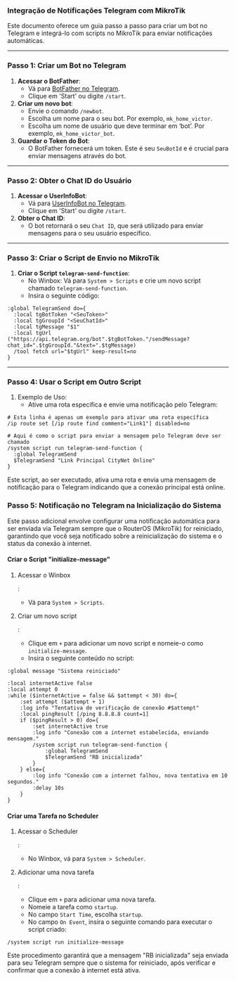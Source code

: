 ### Integração de Notificações Telegram com MikroTik

Este documento oferece um guia passo a passo para criar um bot no Telegram e integrá-lo com scripts no MikroTik para enviar notificações automáticas.

------

### Passo 1: Criar um Bot no Telegram

1. **Acessar o BotFather**:
   - Vá para [BotFather no Telegram](https://telegram.me/BotFather).
   - Clique em 'Start' ou digite `/start`.
2. **Criar um novo bot**:
   - Envie o comando `/newbot`.
   - Escolha um nome para o seu bot. Por exemplo, `mk_home_victor`.
   - Escolha um nome de usuário que deve terminar em ‘bot’. Por exemplo, `mk_home_victor_bot`.
3. **Guardar o Token do Bot**:
   - O BotFather fornecerá um token. Este é seu `SeuBotId` e é crucial para enviar mensagens através do bot.

------

### Passo 2: Obter o Chat ID do Usuário

1. **Acessar o UserInfoBot**:
   - Vá para [UserInfoBot no Telegram](https://telegram.me/userinfobot).
   - Clique em 'Start' ou digite `/start`.
2. **Obter o Chat ID**:
   - O bot retornará o seu `Chat ID`, que será utilizado para enviar mensagens para o seu usuário específico.

------

### Passo 3: Criar o Script de Envio no MikroTik

1. **Criar o Script `telegram-send-function`**:
   - No Winbox: Vá para `System > Scripts` e crie um novo script chamado `telegram-send-function`.
   - Insira o seguinte código:

```
:global TelegramSend do={
  :local tgBotToken "<SeuToken>"
  :local tgGroupId "<SeuChatId>"
  :local tgMessage "$1"
  :local tgUrl ("https://api.telegram.org/bot".$tgBotToken."/sendMessage?chat_id=".$tgGroupId."&text=".$tgMessage)
  /tool fetch url="$tgUrl" keep-result=no
}
```

------

### Passo 4: Usar o Script em Outro Script

1. Exemplo de Uso:
   - Ative uma rota específica e envie uma notificação pelo Telegram:

```
# Esta linha é apenas um exemplo para ativar uma rota específica
/ip route set [/ip route find comment="Link1"] disabled=no

# Aqui é como o script para enviar a mensagem pelo Telegram deve ser chamado
/system script run telegram-send-function {
  :global TelegramSend
  $TelegramSend "Link Principal CityNet Online"
}
```

Este script, ao ser executado, ativa uma rota e envia uma mensagem de notificação para o Telegram indicando que a conexão principal está online.

### Passo 5: Notificação no Telegram na Inicialização do Sistema

Este passo adicional envolve configurar uma notificação automática para ser enviada via Telegram sempre que o RouterOS (MikroTik) for reiniciado, garantindo que você seja notificado sobre a reinicialização do sistema e o status da conexão à internet.

#### Criar o Script "initialize-message"

1. Acessar o Winbox

   :

   - Vá para `System > Scripts`.

2. Criar um novo script

   :

   - Clique em `+` para adicionar um novo script e nomeie-o como `initialize-message`.
   - Insira o seguinte conteúdo no script:

```
:global message "Sistema reiniciado"

:local internetActive false
:local attempt 0
:while ($internetActive = false && $attempt < 30) do={
    :set attempt ($attempt + 1)
    :log info "Tentativa de verificação de conexão #$attempt"
    :local pingResult [/ping 8.8.8.8 count=1]
    if ($pingResult > 0) do={
        :set internetActive true
        :log info "Conexão com a internet estabelecida, enviando mensagem."
        /system script run telegram-send-function {
            :global TelegramSend
            $TelegramSend "RB inicializada"
        }
    } else={
        :log info "Conexão com a internet falhou, nova tentativa em 10 segundos."
        :delay 10s
    }
}
```

#### Criar uma Tarefa no Scheduler

1. Acessar o Scheduler

   :

   - No Winbox, vá para `System > Scheduler`.

2. Adicionar uma nova tarefa

   :

   - Clique em `+` para adicionar uma nova tarefa.
   - Nomeie a tarefa como `startup`.
   - No campo `Start Time`, escolha `startup`.
   - No campo `On Event`, insira o seguinte comando para executar o script criado:

```
/system script run initialize-message
```

Este procedimento garantirá que a mensagem "RB inicializada" seja enviada para seu Telegram sempre que o sistema for reiniciado, após verificar e confirmar que a conexão à internet está ativa.

